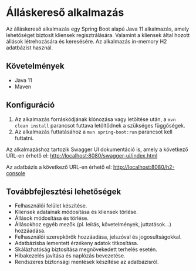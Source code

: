 # Álláskereső alkalmazás
Az álláskereső alkalmazás egy Spring Boot alapú Java 11 alkalmazás, amely lehetőséget biztosít kliensek regisztrálására.
Valamint a kliensek által hozott állások létrehozására és keresésére.
Az alkalmazás in-memory H2 adatbázist használ.

## Követelmények
- Java 11
- Maven

## Konfiguráció
1. Az alkalmazás forráskódjának klónozása vagy letöltése után, a `mvn clean install` 
parancsot futtava letöltődnek a szükséges függőségek.
2. Az alkalmazás futtatásához a `mvn spring-boot:run` parancsot kell futtatni.

Az alkalmazáshoz tartozik Swagger UI dokumentáció is, amely a következő URL-en érhető el: 
[http://localhost:8080/swagger-ui/index.html](http://localhost:8080/swagger-ui/index.html)

Az adatbázis a következő URL-en érhető el:
[http://localhost:8080/h2-console](http://localhost:8080/h2-console)

## Továbbfejlesztési lehetőségek
- Felhasználói felület készítése.
- Kliensek adatainak módosítása és kliensek törlése.
- Állások módosítása és törlése.
- Állásokhoz egyéb mezők (pl. leírás, követelmények, juttatások...) hozzáadása.
- Felhasználói szerepkörök hozzáadása, jelszóval és jogosultságokkal.
- Adatbázisba lementett érzékeny adatok titkosítása.
- Skálázhatóság biztosítása megnövekedett terhelés esetén.
- Hibakezelés javítása és naplózás bevezetése.
- Rendszeres biztonsági mentések készítése az adatbázisról.
